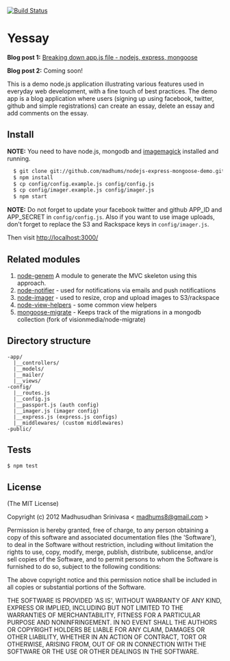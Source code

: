 [![Build Status](https://travis-ci.org/madhums/nodejs-express-mongoose-demo.png)](https://travis-ci.org/madhums/nodejs-express-mongoose-demo)

# Yessay

**Blog post 1:** [Breaking down app.js file - nodejs, express, mongoose](http://madhums.me/2012/07/19/breaking-down-app-js-file-nodejs-express-mongoose/)

**Blog post 2:** Coming soon!

This is a demo node.js application illustrating various features used in everyday web development, with a fine touch of best practices. The demo app is a blog application where users (signing up using facebook, twitter, github and simple registrations) can create an essay, delete an essay and add comments on the essay.

## Install

**NOTE:** You need to have node.js, mongodb and [imagemagick](http://www.imagemagick.org/script/index.php) installed and running.

```sh
  $ git clone git://github.com/madhums/nodejs-express-mongoose-demo.git
  $ npm install
  $ cp config/config.example.js config/config.js
  $ cp config/imager.example.js config/imager.js
  $ npm start
```

**NOTE:** Do not forget to update your facebook twitter and github APP_ID and APP_SECRET in `config/config.js`. Also if you want to use image uploads, don't forget to replace the S3 and Rackspace keys in `config/imager.js`.

Then visit [http://localhost:3000/](http://localhost:3000/)

## Related modules

1. [node-genem](https://github.com/madhums/node-genem) A module to generate the MVC skeleton using this approach.
2. [node-notifier](http://github.com/madhums/node-notifier) - used for notifications via emails and push notificatiions
3. [node-imager](http://github.com/madhums/node-imager) - used to resize, crop and upload images to S3/rackspace
4. [node-view-helpers](http://github.com/madhums/node-view-helpers) - some common view helpers
5. [mongoose-migrate](https://github.com/madhums/mongoose-migrate#readme) - Keeps track of the migrations in a mongodb collection (fork of visionmedia/node-migrate)

## Directory structure
```
-app/
  |__controllers/
  |__models/
  |__mailer/
  |__views/
-config/
  |__routes.js
  |__config.js
  |__passport.js (auth config)
  |__imager.js (imager config)
  |__express.js (express.js configs)
  |__middlewares/ (custom middlewares)
-public/
```

## Tests

```sh
$ npm test
```

## License
(The MIT License)

Copyright (c) 2012 Madhusudhan Srinivasa < [madhums8@gmail.com](mailto:madhums8@gmail.com) >

Permission is hereby granted, free of charge, to any person obtaining a copy of this software and associated documentation files (the 'Software'), to deal in the Software without restriction, including without limitation the rights to use, copy, modify, merge, publish, distribute, sublicense, and/or sell copies of the Software, and to permit persons to whom the Software is furnished to do so, subject to the following conditions:

The above copyright notice and this permission notice shall be included in all copies or substantial portions of the Software.

THE SOFTWARE IS PROVIDED 'AS IS', WITHOUT WARRANTY OF ANY KIND, EXPRESS OR IMPLIED, INCLUDING BUT NOT LIMITED TO THE WARRANTIES OF MERCHANTABILITY, FITNESS FOR A PARTICULAR PURPOSE AND NONINFRINGEMENT. IN NO EVENT SHALL THE AUTHORS OR COPYRIGHT HOLDERS BE LIABLE FOR ANY CLAIM, DAMAGES OR OTHER LIABILITY, WHETHER IN AN ACTION OF CONTRACT, TORT OR OTHERWISE, ARISING FROM, OUT OF OR IN CONNECTION WITH THE SOFTWARE OR THE USE OR OTHER DEALINGS IN THE SOFTWARE.
